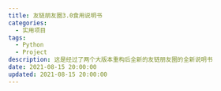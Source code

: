 ```yaml
---
title: 友链朋友圈3.0食用说明书
categories:
  - 实用项目
tags:
  - Python
  - Project
description: 这是经过了两个大版本重构后全新的友链朋友圈的全新说明书
date: 2021-08-15 20:00:00
updated: 2021-08-15 20:00:00
---
```


